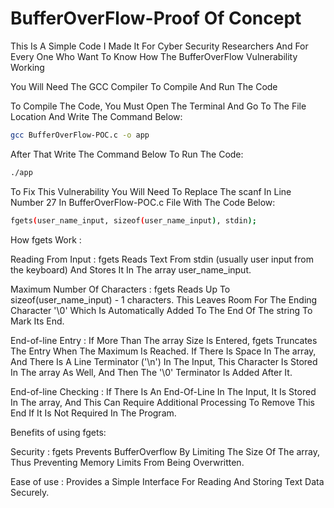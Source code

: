 # BufferOverFlow-Proof Of Concept

This Is A Simple Code I Made It For Cyber Security Researchers And For Every One Who Want To Know How The BufferOverFlow Vulnerability Working

You Will Need The GCC Compiler To Compile And Run The Code

To Compile The Code, You Must Open The Terminal And Go To The File Location And Write The Command Below:
```sh
gcc BufferOverFlow-POC.c -o app
```

After That Write The Command Below To Run The Code:
```sh
./app
```

To Fix This Vulnerability You Will Need To Replace The scanf In Line Number 27 In BufferOverFlow-POC.c File With The Code Below:
```sh
fgets(user_name_input, sizeof(user_name_input), stdin);
```

How fgets Work :

Reading From Input : fgets Reads Text From stdin (usually user input from the keyboard) And Stores It In The array user_name_input.

Maximum Number Of Characters : fgets Reads Up To sizeof(user_name_input) - 1 characters. This Leaves Room For The Ending Character '\0' Which Is Automatically Added To The End Of The string To Mark Its End.

End-of-line Entry : If More Than The array Size Is Entered, fgets Truncates The Entry When The Maximum Is Reached. If There Is Space In The array, And There Is A Line Terminator ('\n') In The Input, This Character Is Stored In The array As Well, And Then The '\0' Terminator Is Added After It.

End-of-line Checking : If There Is An End-Of-Line In The Input, It Is Stored In The array, And This Can Require Additional Processing To Remove This End If It Is Not Required In The Program.


Benefits of using fgets:

Security : fgets Prevents BufferOverflow By Limiting The Size Of The array, Thus Preventing Memory Limits From Being Overwritten.

Ease of use : Provides a Simple Interface For Reading And Storing Text Data Securely.
